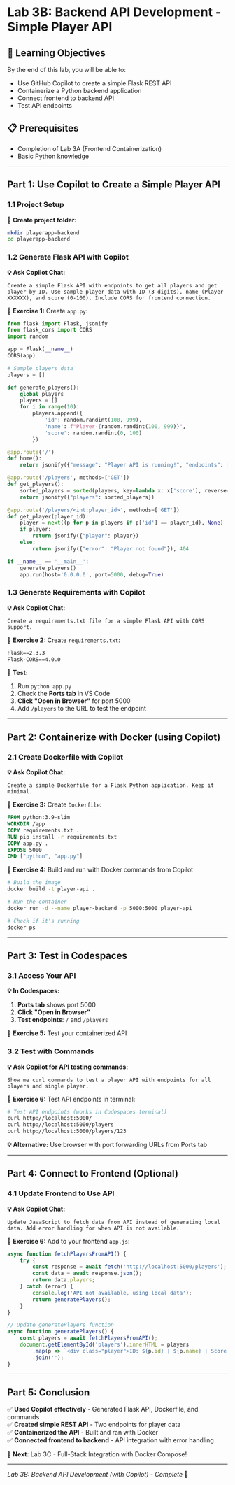 # Lab 3B: Backend API Development - Simple Player API

## 🎯 Learning Objectives
By the end of this lab, you will be able to:
- Use GitHub Copilot to create a simple Flask REST API
- Containerize a Python backend application
- Connect frontend to backend API
- Test API endpoints

## 📋 Prerequisites
- Completion of Lab 3A (Frontend Containerization)
- Basic Python knowledge

---

## Part 1: Use Copilot to Create a Simple Player API

### 1.1 Project Setup

**📝 Create project folder:**
```bash
mkdir playerapp-backend
cd playerapp-backend
```

### 1.2 Generate Flask API with Copilot

**💡 Ask Copilot Chat:**
```
Create a simple Flask API with endpoints to get all players and get player by ID. Use sample player data with ID (3 digits), name (Player-XXXXXX), and score (0-100). Include CORS for frontend connection.
```

**📝 Exercise 1:** Create `app.py`:
```python
from flask import Flask, jsonify
from flask_cors import CORS
import random

app = Flask(__name__)
CORS(app)

# Sample players data
players = []

def generate_players():
    global players
    players = []
    for i in range(10):
        players.append({
            'id': random.randint(100, 999),
            'name': f"Player-{random.randint(100, 999)}",
            'score': random.randint(0, 100)
        })

@app.route('/')
def home():
    return jsonify({"message": "Player API is running!", "endpoints": ["/players", "/players/<id>"]})

@app.route('/players', methods=['GET'])
def get_players():
    sorted_players = sorted(players, key=lambda x: x['score'], reverse=True)
    return jsonify({"players": sorted_players})

@app.route('/players/<int:player_id>', methods=['GET'])
def get_player(player_id):
    player = next((p for p in players if p['id'] == player_id), None)
    if player:
        return jsonify({"player": player})
    else:
        return jsonify({"error": "Player not found"}), 404

if __name__ == '__main__':
    generate_players()
    app.run(host='0.0.0.0', port=5000, debug=True)
```

### 1.3 Generate Requirements with Copilot

**💡 Ask Copilot Chat:**
```
Create a requirements.txt file for a simple Flask API with CORS support.
```

**📝 Exercise 2:** Create `requirements.txt`:
```txt
Flask==2.3.3
Flask-CORS==4.0.0
```

**📝 Test:** 
1. Run `python app.py` 
2. Check the **Ports tab** in VS Code
3. **Click "Open in Browser"** for port 5000
4. Add `/players` to the URL to test the endpoint

---

## Part 2: Containerize with Docker (using Copilot)

### 2.1 Create Dockerfile with Copilot

**💡 Ask Copilot Chat:**
```
Create a simple Dockerfile for a Flask Python application. Keep it minimal.
```

**📝 Exercise 3:** Create `Dockerfile`:
```dockerfile
FROM python:3.9-slim
WORKDIR /app
COPY requirements.txt .
RUN pip install -r requirements.txt
COPY app.py .
EXPOSE 5000
CMD ["python", "app.py"]
```

**📝 Exercise 4:** Build and run with Docker commands from Copilot
```bash
# Build the image
docker build -t player-api .

# Run the container
docker run -d --name player-backend -p 5000:5000 player-api

# Check if it's running
docker ps
```

---

## Part 3: Test in Codespaces

### 3.1 Access Your API

**💡 In Codespaces:**
1. **Ports tab** shows port 5000
2. **Click "Open in Browser"**
3. **Test endpoints**: `/` and `/players`

**📝 Exercise 5:** Test your containerized API

### 3.2 Test with Commands

**💡 Ask Copilot for API testing commands:**
```
Show me curl commands to test a player API with endpoints for all players and single player.
```

**📝 Exercise 6:** Test API endpoints in terminal:
```bash
# Test API endpoints (works in Codespaces terminal)
curl http://localhost:5000/
curl http://localhost:5000/players
curl http://localhost:5000/players/123
```

**💡 Alternative:** Use browser with port forwarding URLs from Ports tab

---

## Part 4: Connect to Frontend (Optional)

### 4.1 Update Frontend to Use API

**💡 Ask Copilot Chat:**
```
Update JavaScript to fetch data from API instead of generating local data. Add error handling for when API is not available.
```

**📝 Exercise 6:** Add to your frontend `app.js`:
```javascript
async function fetchPlayersFromAPI() {
    try {
        const response = await fetch('http://localhost:5000/players');
        const data = await response.json();
        return data.players;
    } catch (error) {
        console.log('API not available, using local data');
        return generatePlayers();
    }
}

// Update generatePlayers function
async function generatePlayers() {
    const players = await fetchPlayersFromAPI();
    document.getElementById('players').innerHTML = players
        .map(p => `<div class="player">ID: ${p.id} | ${p.name} | Score: ${p.score}</div>`)
        .join('');
}
```

---

## Part 5: Conclusion

✅ **Used Copilot effectively** - Generated Flask API, Dockerfile, and commands  
✅ **Created simple REST API** - Two endpoints for player data  
✅ **Containerized the API** - Built and ran with Docker  
✅ **Connected frontend to backend** - API integration with error handling  


**🔮 Next:** Lab 3C - Full-Stack Integration with Docker Compose!

---

*Lab 3B: Backend API Development (with Copilot) - Complete* 🎉